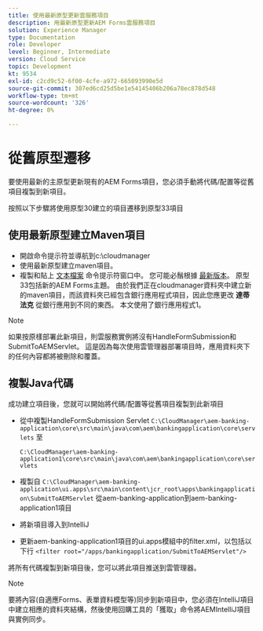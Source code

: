 ```yaml
---
title: 使用最新原型更新雲服務項目
description: 用最新原型更新AEM Forms雲服務項目
solution: Experience Manager
type: Documentation
role: Developer
level: Beginner, Intermediate
version: Cloud Service
topic: Development
kt: 9534
exl-id: c2cd9c52-6f00-4cfe-a972-665093990e5d
source-git-commit: 307ed6cd25d5be1e54145406b206a78ec878d548
workflow-type: tm+mt
source-wordcount: '326'
ht-degree: 0%

---
```


# 從舊原型遷移

要使用最新的主原型更新現有的AEM Forms項目，您必須手動將代碼/配置等從舊項目複製到新項目。

按照以下步驟將使用原型30建立的項目遷移到原型33項目

## 使用最新原型建立Maven項目

* 開啟命令提示符並導航到c:\cloudmanager
* 使用最新原型建立maven項目。
* 複製和貼上 [文本檔案](assets/creating-maven-project.txt) 命令提示符窗口中。 您可能必鬚根據 [最新版本](https://github.com/adobe/aem-project-archetype/releases)。 原型33包括新的AEM Forms主題。
由於我們正在cloudmanager資料夾中建立新的maven項目，而該資料夾已經包含銀行應用程式項目，因此您應更改 **達蒂法克** 從銀行應用到不同的東西。 本文使用了銀行應用程式1。

>[!NOTE]
>
>如果按原樣部署此新項目，則雲服務實例將沒有HandleFormSubmission和SubmitToAEMServlet。 這是因為每次使用雲管理器部署項目時，應用資料夾下的任何內容都將被刪除和覆蓋。

## 複製Java代碼

成功建立項目後，您就可以開始將代碼/配置等從舊項目複製到此新項目

* 從中複製HandleFormSubmission Servlet ```C:\CloudManager\aem-banking-application\core\src\main\java\com\aem\bankingapplication\core\servlets```
至

   ```C:\CloudManager\aem-banking-application1\core\src\main\java\com\aem\bankingapplication\core\servlets```

* 複製自
   ```C:\CloudManager\aem-banking-application\ui.apps\src\main\content\jcr_root\apps\bankingapplication\SubmitToAEMServlet``` 從aem-banking-application到aem-banking-application1項目

* 將新項目導入到IntelliJ

* 更新aem-banking-application1項目的ui.apps模組中的filter.xml，以包括以下行
   ```<filter root="/apps/bankingapplication/SubmitToAEMServlet"/>```

將所有代碼複製到新項目後，您可以將此項目推送到雲管理器。

>[!NOTE]
>
>要將內容(自適應Forms、表單資料模型等)同步到新項目中，您必須在IntelliJ項目中建立相應的資料夾結構，然後使用回購工具的「獲取」命令將AEMIntelliJ項目與實例同步。
